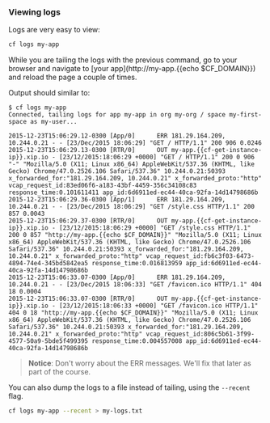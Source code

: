 ### Viewing logs

Logs are very easy to view:

```sh
cf logs my-app
```

While you are tailing the logs with the previous command, go to your browser and navigate to [your app](http://my-app.{{echo $CF_DOMAIN}}) and reload the page a couple of times.

Output should similar to:

```
$ cf logs my-app
Connected, tailing logs for app my-app in org my-org / space my-first-space as my-user...

2015-12-23T15:06:29.12-0300 [App/0]      ERR 181.29.164.209, 10.244.0.21 - - [23/Dec/2015 18:06:29] "GET / HTTP/1.1" 200 906 0.0246
2015-12-23T15:06:29.13-0300 [RTR/0]      OUT my-app.{{cf-get-instance-ip}}.xip.io - [23/12/2015:18:06:29 +0000] "GET / HTTP/1.1" 200 0 906 "-" "Mozilla/5.0 (X11; Linux x86_64) AppleWebKit/537.36 (KHTML, like Gecko) Chrome/47.0.2526.106 Safari/537.36" 10.244.0.21:50393 x_forwarded_for:"181.29.164.209, 10.244.0.21" x_forwarded_proto:"http" vcap_request_id:83ed06f6-a183-43bf-4459-356c34108c83 response_time:0.101611411 app_id:6d6911ed-ec44-40ca-92fa-14d14798686b
2015-12-23T15:06:29.36-0300 [App/1]      ERR 181.29.164.209, 10.244.0.21 - - [23/Dec/2015 18:06:29] "GET /style.css HTTP/1.1" 200 857 0.0043
2015-12-23T15:06:29.37-0300 [RTR/0]      OUT my-app.{{cf-get-instance-ip}}.xip.io - [23/12/2015:18:06:29 +0000] "GET /style.css HTTP/1.1" 200 0 857 "http://my-app.{{echo $CF_DOMAIN}}" "Mozilla/5.0 (X11; Linux x86_64) AppleWebKit/537.36 (KHTML, like Gecko) Chrome/47.0.2526.106 Safari/537.36" 10.244.0.21:50393 x_forwarded_for:"181.29.164.209, 10.244.0.21" x_forwarded_proto:"http" vcap_request_id:fb6c3f03-6473-4894-74e4-345bd5842ea5 response_time:0.016813959 app_id:6d6911ed-ec44-40ca-92fa-14d14798686b
2015-12-23T15:06:33.07-0300 [App/0]      ERR 181.29.164.209, 10.244.0.21 - - [23/Dec/2015 18:06:33] "GET /favicon.ico HTTP/1.1" 404 18 0.0004
2015-12-23T15:06:33.07-0300 [RTR/0]      OUT my-app.{{cf-get-instance-ip}}.xip.io - [23/12/2015:18:06:33 +0000] "GET /favicon.ico HTTP/1.1" 404 0 18 "http://my-app.{{echo $CF_DOMAIN}}" "Mozilla/5.0 (X11; Linux x86_64) AppleWebKit/537.36 (KHTML, like Gecko) Chrome/47.0.2526.106 Safari/537.36" 10.244.0.21:50393 x_forwarded_for:"181.29.164.209, 10.244.0.21" x_forwarded_proto:"http" vcap_request_id:806c5b61-3f99-4577-50a9-5bde5f499395 response_time:0.004557008 app_id:6d6911ed-ec44-40ca-92fa-14d14798686b
```
> **Notice**: Don't worry about the ERR messages. We'll fix that later as part of the course.

You can also dump the logs to a file instead of tailing, using the `--recent` flag.

```sh
cf logs my-app --recent > my-logs.txt
```
